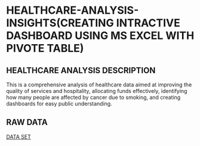 # HEALTHCARE-ANALYSIS-INSIGHTS(CREATING INTRACTIVE DASHBOARD USING MS EXCEL WITH PIVOTE TABLE)
## HEALTHCARE ANALYSIS DESCRIPTION

This is a comprehensive analysis of healthcare data aimed at improving the quality of services and hospitality, allocating funds effectively, identifying how many people are affected by cancer due to smoking, and creating dashboards for easy public understanding.
## RAW DATA
[DATA SET]([https://www.example.com](https://www.kaggle.com/datasets/ahmedmohamed2003/cafe-sales-dirty-data-for-cleaning-training))
 
  

